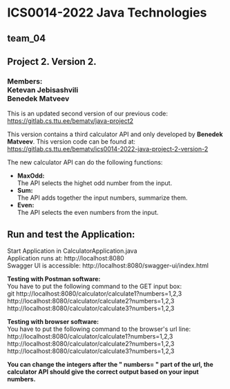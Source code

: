 <h1>ICS0014-2022 Java Technologies</h1>
<h2>team_04</h2>
<h2>Project 2. Version 2.</h2>

<h3>
Members: <br>
Ketevan Jebisashvili <br>
Benedek Matveev
</h3>

This is an updated second version of our previous code:
https://gitlab.cs.ttu.ee/bematv/java-project2

This version contains a third calculator API and only developed by <b>Benedek Matveev</b>.
This version code can be found at:
https://gitlab.cs.ttu.ee/bematv/ics0014-2022-java-project-2-version-2

The new calculator API can do the following functions:

* <b> MaxOdd: </b><br>
    The API selects the highet odd number from the input.
* <b> Sum: </b><br>
    The API adds together the input numbers, summarize them.
* <b> Even: </b><br>
    The API selects the even numbers from the input.

<h2>Run and test the Application:</h2>

Start Application in CalculatorApplication.java  
Application runs at: http://localhost:8080  
Swagger UI is accessible: http://localhost:8080/swagger-ui/index.html

<b>Testing with Postman software:</b><br>
You have to put the following command to the GET input box: <br>git
http://localhost:8080/calculator/calculate1?numbers=1,2,3 <br>
http://localhost:8080/calculator/calculate2?numbers=1,2,3 <br>
http://localhost:8080/calculator/calculate3?numbers=1,2,3 <br>

<b>Testing with browser software:</b><br>
You have to put the following command to the browser's url line: <br>
http://localhost:8080/calculator/calculate1?numbers=1,2,3 <br>
http://localhost:8080/calculator/calculate2?numbers=1,2,3 <br>
http://localhost:8080/calculator/calculate3?numbers=1,2,3 <br>

<b>You can change the integers after the " numbers= " part of the url, the calculator API should give the correct output based on your input numbers. </b>